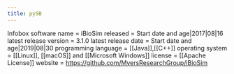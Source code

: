 ```yaml
---
title: pySB
---
```



Infobox software
name = iBioSim
released               = Start date and age|2017|08|16
latest release version = 3.1.0
latest release date    = Start date and age|2019|08|30
programming language   = [[Java]],[[C++]]
operating system       = [[Linux]], [[macOS]] and [[Microsoft Windows]]
license                = [[Apache License]]
website                = https://github.com/MyersResearchGroup/iBioSim
